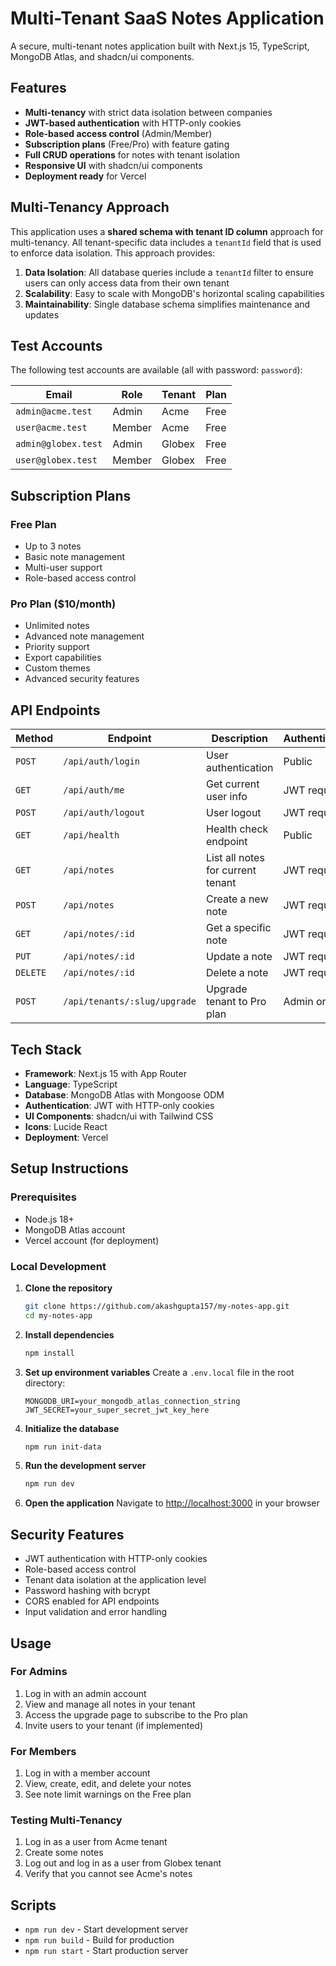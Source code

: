 # Multi-Tenant SaaS Notes Application

A secure, multi-tenant notes application built with Next.js 15, TypeScript, MongoDB Atlas, and shadcn/ui components.

## Features

- **Multi-tenancy** with strict data isolation between companies
- **JWT-based authentication** with HTTP-only cookies
- **Role-based access control** (Admin/Member)
- **Subscription plans** (Free/Pro) with feature gating
- **Full CRUD operations** for notes with tenant isolation
- **Responsive UI** with shadcn/ui components
- **Deployment ready** for Vercel

## Multi-Tenancy Approach

This application uses a **shared schema with tenant ID column** approach for multi-tenancy. All tenant-specific data includes a `tenantId` field that is used to enforce data isolation. This approach provides:

1. **Data Isolation**: All database queries include a `tenantId` filter to ensure users can only access data from their own tenant
2. **Scalability**: Easy to scale with MongoDB's horizontal scaling capabilities
3. **Maintainability**: Single database schema simplifies maintenance and updates

## Test Accounts

The following test accounts are available (all with password: `password`):

| Email | Role | Tenant | Plan |
|-------|------|--------|------|
| `admin@acme.test` | Admin | Acme | Free |
| `user@acme.test` | Member | Acme | Free |
| `admin@globex.test` | Admin | Globex | Free |
| `user@globex.test` | Member | Globex | Free |

## Subscription Plans

### Free Plan
- Up to 3 notes
- Basic note management
- Multi-user support
- Role-based access control

### Pro Plan ($10/month)
- Unlimited notes
- Advanced note management
- Priority support
- Export capabilities
- Custom themes
- Advanced security features

## API Endpoints

| Method | Endpoint | Description | Authentication |
|--------|----------|-------------|----------------|
| `POST` | `/api/auth/login` | User authentication | Public |
| `GET` | `/api/auth/me` | Get current user info | JWT required |
| `POST` | `/api/auth/logout` | User logout | JWT required |
| `GET` | `/api/health` | Health check endpoint | Public |
| `GET` | `/api/notes` | List all notes for current tenant | JWT required |
| `POST` | `/api/notes` | Create a new note | JWT required |
| `GET` | `/api/notes/:id` | Get a specific note | JWT required |
| `PUT` | `/api/notes/:id` | Update a note | JWT required |
| `DELETE` | `/api/notes/:id` | Delete a note | JWT required |
| `POST` | `/api/tenants/:slug/upgrade` | Upgrade tenant to Pro plan | Admin only |

## Tech Stack

- **Framework**: Next.js 15 with App Router
- **Language**: TypeScript
- **Database**: MongoDB Atlas with Mongoose ODM
- **Authentication**: JWT with HTTP-only cookies
- **UI Components**: shadcn/ui with Tailwind CSS
- **Icons**: Lucide React
- **Deployment**: Vercel

## Setup Instructions

### Prerequisites

- Node.js 18+ 
- MongoDB Atlas account
- Vercel account (for deployment)

### Local Development

1. **Clone the repository**
   ```bash
   git clone https://github.com/akashgupta157/my-notes-app.git
   cd my-notes-app
   ```

2. **Install dependencies**
   ```bash
   npm install
   ```

3. **Set up environment variables**
   Create a `.env.local` file in the root directory:
   ```env
   MONGODB_URI=your_mongodb_atlas_connection_string
   JWT_SECRET=your_super_secret_jwt_key_here
   ```

4. **Initialize the database**
   ```bash
   npm run init-data
   ```

5. **Run the development server**
   ```bash
   npm run dev
   ```

6. **Open the application**
   Navigate to [http://localhost:3000](http://localhost:3000) in your browser

## Security Features

- JWT authentication with HTTP-only cookies
- Role-based access control
- Tenant data isolation at the application level
- Password hashing with bcrypt
- CORS enabled for API endpoints
- Input validation and error handling

## Usage

### For Admins
1. Log in with an admin account
2. View and manage all notes in your tenant
3. Access the upgrade page to subscribe to the Pro plan
4. Invite users to your tenant (if implemented)

### For Members
1. Log in with a member account
2. View, create, edit, and delete your notes
3. See note limit warnings on the Free plan

### Testing Multi-Tenancy
1. Log in as a user from Acme tenant
2. Create some notes
3. Log out and log in as a user from Globex tenant
4. Verify that you cannot see Acme's notes

## Scripts

- `npm run dev` - Start development server
- `npm run build` - Build for production
- `npm run start` - Start production server
